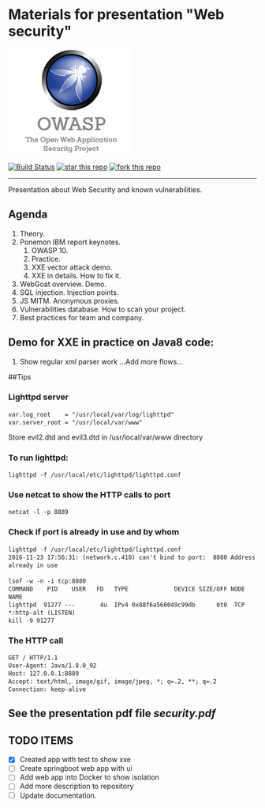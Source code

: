 # Materials for presentation "Web security"

![OWASP LOGL](img/owasp.png)

[![Build Status](https://travis-ci.org/tsypuk/JavaSecurity.svg?branch=master)](https://travis-ci.org/tsypuk/JavaSecurity)
[![star this repo](http://githubbadges.com/star.svg?user=tsypuk&repo=javasecurity&style=default)](https://github.com/tsypuk/javasecurity)
[![fork this repo](http://githubbadges.com/fork.svg?user=tsypuk&repo=javasecurity&style=default)](https://github.com/tsypuk/javasecurity/fork)

---
Presentation about Web Security and known vulnerabilities.
## Agenda

1. Theory.
1. Ponemon IBM report keynotes.
    1. OWASP 10.
    1. Practice.
    1. XXE vector attack demo.
    1. XXE in details. How to fix it.
1. WebGoat overview. Demo.
1. SQL injection. Injection points. 
1. JS MITM. Anonymous proxies.
1. Vulnerabilities database. How to scan your project. 
1. Best practices for team and company.

## Demo for XXE in practice on Java8 code:
1. Show regular xml parser work
...Add more flows...

##Tips

### Lighttpd server
````
var.log_root    = "/usr/local/var/log/lighttpd"
var.server_root = "/usr/local/var/www"
````
Store evil2.dtd and evil3.dtd in /usr/local/var/www directory

### To run lighttpd:
````
lighttpd -f /usr/local/etc/lighttpd/lighttpd.conf
````

### Use netcat to show the HTTP calls to port
````
netcat -l -p 8889
````

### Check if port is already in use and by whom
````
lighttpd -f /usr/local/etc/lighttpd/lighttpd.conf
2016-11-23 17:56:31: (network.c.410) can't bind to port:  8080 Address already in use

lsof -w -n -i tcp:8080
COMMAND    PID    USER   FD   TYPE             DEVICE SIZE/OFF NODE NAME
lighttpd  91277 ---       4u  IPv4 0x88f6a560049c99db      0t0  TCP *:http-alt (LISTEN)
kill -9 91277
````

### The HTTP call
````
GET / HTTP/1.1
User-Agent: Java/1.8.0_92
Host: 127.0.0.1:8889
Accept: text/html, image/gif, image/jpeg, *; q=.2, **; q=.2
Connection: keep-alive
````

## See the presentation pdf file *security.pdf*

## TODO ITEMS

- [x] Created app with test to show xxe
- [ ] Create springboot web app with ui
- [ ] Add web app into Docker to show isolation
- [ ] Add more description to repository
- [ ] Update documentation.